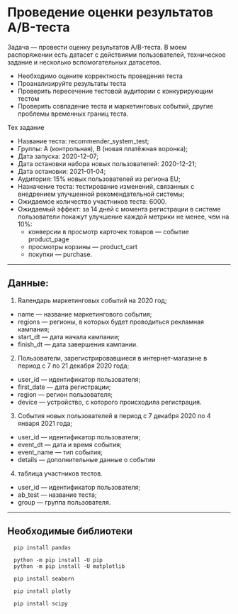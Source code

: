 # Проведение оценки результатов A/B-теста

Задача — провести оценку результатов A/B-теста. В моем распоряжении есть датасет с действиями пользователей, техническое задание и несколько вспомогательных датасетов.

 - Необходимо оцените корректность проведения теста
 - Проанализируйте результаты теста
 - Проверить пересечение тестовой аудитории с конкурирующим тестом
 - Проверить совпадение теста и маркетинговых событий, другие проблемы временных границ теста.

Тех задание
 - Название теста: recommender_system_test;
 - Группы: А (контрольная), B (новая платёжная воронка);
 - Дата запуска: 2020-12-07;
 - Дата остановки набора новых пользователей: 2020-12-21;
 - Дата остановки: 2021-01-04;
 - Аудитория: 15% новых пользователей из региона EU;
 - Назначение теста: тестирование изменений, связанных с внедрением улучшенной рекомендательной системы;
 - Ожидаемое количество участников теста: 6000.
 - Ожидаемый эффект: за 14 дней с момента регистрации в системе пользователи покажут улучшение каждой метрики не менее, чем на 10%:
   - конверсии в просмотр карточек товаров — событие product_page
   - просмотры корзины — product_cart
   - покупки — purchase.
***
## Данные:
1. Rалендарь маркетинговых событий на 2020 год;
 - name — название маркетингового события;
 - regions — регионы, в которых будет проводиться рекламная кампания;
 - start_dt — дата начала кампании;
 - finish_dt — дата завершения кампании.
2. Пользователи, зарегистрировавшиеся в интернет-магазине в период с 7 по 21 декабря 2020 года;
 - user_id — идентификатор пользователя;
 - first_date — дата регистрации;
 - region — регион пользователя;
 - device — устройство, с которого происходила регистрация.
3. Cобытия новых пользователей в период с 7 декабря 2020 по 4 января 2021 года;
 - user_id — идентификатор пользователя;
 - event_dt — дата и время события;
 - event_name — тип события;
 - details — дополнительные данные о событии
4. таблица участников тестов.
 - user_id — идентификатор пользователя;
 - ab_test — название теста;
 - group — группа пользователя.

***

## Необходимые библиотеки
```
  pip install pandas

  python -m pip install -U pip
  python -m pip install -U matplotlib

  pip install seaborn
  
  pip install plotly

  pip install scipy
